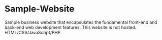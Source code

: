 # Sample-Website
Sample business website that encapsulates the fundamental front-end and back-end web development features. This website is not hosted.
HTML/CSS/JavaScript/PHP
